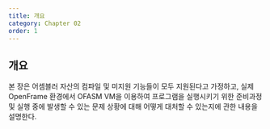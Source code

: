 ```yaml
---
title: 개요
category: Chapter 02
order: 1
---
```


## 개요

본 장은 어셈블러 자산의 컴파일 및 미지원 기능들이 모두 지원된다고 가정하고, 실제 OpenFrame 환경에서 OFASM VM을 이용하여 프로그램을 실행시키기 위한 준비과정 및 실행 중에 발생할 수 있는 문제 상황에 대해 어떻게 대처할 수 있는지에 관한 내용을 설명한다.
